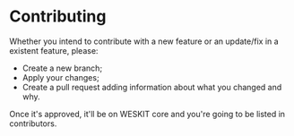 # Contributing

Whether you intend to contribute with a new feature or an update/fix in a existent feature, please:

- Create a new branch;
- Apply your changes;
- Create a pull request adding information about what you changed and why.

Once it's approved, it'll be on WESKIT core and you're going to be listed in contributors.
